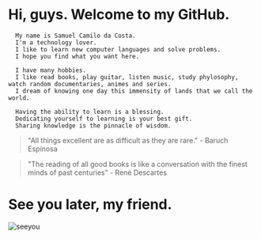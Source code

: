 # Hi, guys. Welcome to my GitHub.
      
      My name is Samuel Camilo da Costa.
      I'm a technology lover. 
      I like to learn new computer languages and solve problems.
      I hope you find what you want here.
      
      I have many hobbies.
      I like read books, play guitar, listen music, study phylosophy, watch random documentaries, animes and series.
      I dream of knowing one day this immensity of lands that we call the world.
    
      Having the ability to learn is a blessing.
      Dedicating yourself to learning is your best gift.
      Sharing knowledge is the pinnacle of wisdom.
    
   > "All things excellent are as difficult as they are rare." - Baruch Espinosa
   
   > "The reading of all good books is like a conversation with the finest minds of past centuries" - René Descartes

  #
  # See you later, my friend.
  
  ![seeyou](https://user-images.githubusercontent.com/75193747/139394119-c5a3ff99-b9ea-43c1-8b6a-4ee1e16de0e8.gif)
